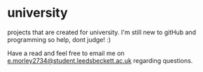 # university
projects that are created for university. I'm still new to gitHub and programming so help, dont judge! :)

Have a read and feel free to email me on e.morley2734@student.leedsbeckett.ac.uk regarding questions.
